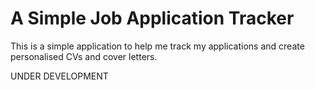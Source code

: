 # A Simple Job Application Tracker

This is a simple application to help me track my applications and create personalised CVs and cover letters.

UNDER DEVELOPMENT